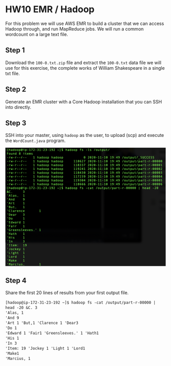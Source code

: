 # HW10 EMR / Hadoop

For this problem we will use AWS EMR to build a cluster that we can access Hadoop through, and run MapReduce jobs. We will run a common wordcount on a large text file.

## Step 1
Download the ```100-0.txt.zip``` file and extract the ```100-0.txt``` data file we will use for this exercise, the complete works of William Shakespeare in a single txt file.

## Step 2
Generate an EMR cluster with a Core Hadoop installation that you can SSH into directly.

## Step 3
SSH into your master, using ```hadoop``` as the user, to upload (scp) and execute the ```WordCount.java``` program.

![Screenshot](img/img_1.png?raw=true "Screenshot")

## Step 4
Share the first 20 lines of results from your first output file. 

```
[hadoop@ip-172-31-23-192 ~]$ hadoop fs -cat /output/part-r-00000 | head -20 &C. 3
'Alas, 1
'And 9
'Art 1 'But,1 'Clarence 1 'Dear3
'Do 1
'Edward 1 'Fair1 'Greensleeves.' 1 'Hath1
'His 1
'In 3
'Item: 19 'Jockey 1 'Light 1 'Lord1
'Make1
'Marcius, 1
```
